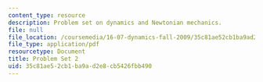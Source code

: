 ```yaml
---
content_type: resource
description: Problem set on dynamics and Newtonian mechanics.
file: null
file_location: /coursemedia/16-07-dynamics-fall-2009/35c81ae52cb1ba9ad2e8cb5426fbb490_MIT16_07F09_hw02.pdf
file_type: application/pdf
resourcetype: Document
title: Problem Set 2
uid: 35c81ae5-2cb1-ba9a-d2e8-cb5426fbb490
---
```

